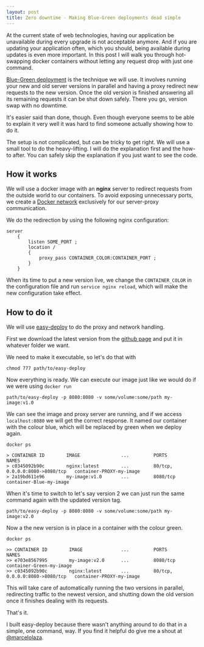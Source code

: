 ```yaml
---
layout: post
title: Zero downtime - Making Blue-Green deployments dead simple
---
```


At the current state of web technologies, having our application be unavailable during every upgrade is not acceptable anymore. And if you are updating your application often, which you should, being available during updates is even more important. In this post I will walk you through hot-swapping docker containers without letting any request drop with just one command.

[Blue-Green deployment](https://martinfowler.com/bliki/BlueGreenDeployment.html) is the technique we will use. It involves running your new and old server versions in parallel and having a proxy redirect new requests to the new version. Once the old version is finished answering all its remaining requests it can be shut down safely. There you go, version swap with no downtime.

It's easier said than done, though. Even though everyone seems to be able to explain it very well it was hard to find someone actually showing how to do it.

The setup is not complicated, but can be tricky to get right. We will use a small tool to do the heavy-lifting. I will do the explanation first and the how-to after. You can safely skip the explanation if you just want to see the code.

## How it works

We will use a docker image with an **nginx** server to redirect requests from the outside world to our containers. To avoid exposing unnecessary ports, we create a [Docker network](https://docs.docker.com/engine/userguide/networking/) exclusively for our server-proxy communication.

We do the redirection by using the following nginx configuration:

```
server
    {
        listen SOME_PORT ;
        location /
        {
            proxy_pass CONTAINER_COLOR:CONTAINER_PORT ;
        }
    }

```   

When its time to put a new version live, we change the `CONTAINER_COLOR` in the configuration file and run `service nginx reload`, which will make the new configuration take effect.

## How to do it

We will use [easy-deploy](https://github.com/lazamar/easy-deploy) to do the proxy and network handling.

First we download the latest version from the [github page](https://github.com/lazamar/easy-deploy/releases) and put it in whatever folder we want.

We need to make it executable, so let's do that with

```
chmod 777 path/to/easy-deploy
```

Now everything is ready. We can execute our image just like we would do if we were using `docker run`

```
path/to/easy-deploy -p 8080:8080 -v some/volume:some/path my-image:v1.0
```

We can see the image and proxy server are running, and if we access `localhost:8080` we will get the correct response.
It named our container with the colour blue, which will be replaced by green when we deploy again.

```
docker ps

> CONTAINER ID        IMAGE               ...         PORTS                            NAMES
> c0345092b90c        nginx:latest        ...         80/tcp, 0.0.0.0:8080->8080/tcp   container-PROXY-my-image
> 2a19bd611e96        my-image:v1.0       ...         8080/tcp                         container-Blue-my-image
```

When it's time to switch to let's say version 2 we can just run the same command again with the updated version tag.

```
path/to/easy-deploy -p 8080:8080 -v some/volume:some/path my-image:v2.0
```

Now a the new version is in place in a container with the colour green.

```
docker ps

>> CONTAINER ID        IMAGE              ...         PORTS                            NAMES
>> e703e8567995        my-image:v2.0      ...         8080/tcp                         container-Green-my-image
>> c0345092b90c        nginx:latest       ...         80/tcp, 0.0.0.0:8080->8080/tcp   container-PROXY-my-image
```


This will take care of automatically running the two versions in parallel, redirecting traffic to the newest version, and shutting down the old version once it finishes dealing with its requests.

That's it.

I built easy-deploy because there wasn't anything around to do that in a simple, one command, way. If you find it helpful do give me a shout at [@marcelolaza](https://twitter.com/Marcelolaza).  
